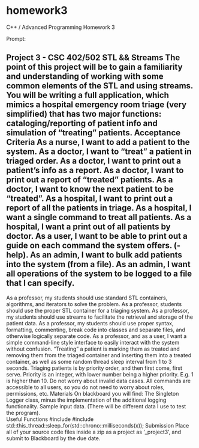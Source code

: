 # homework3
C++ / Advanced Programming Homework 3

Prompt: 

Project 3 - CSC 402/502
STL && Streams
The point of this project will be to gain a familiarity and understanding of working with some common elements of the STL and using streams. You will be writing a full application, which mimics a hospital emergency room triage (very simplified) that has two major functions: cataloging/reporting of patient info and simulation of “treating” patients.
Acceptance Criteria
As a nurse, I want to add a patient to the system.
As a doctor, I want to “treat” a patient in triaged order.
As a doctor, I want to print out a patient’s info as a report.
As a doctor, I want to print out a report of “treated” patients.
As a doctor, I want to know the next patient to be “treated”.
As a hospital, I want to print out a report of all the patients in triage.
As a hospital, I want a single command to treat all patients.
As a hospital, I want a print out of all patients by doctor.
As a user, I want to be able to print out a guide on each command the system offers. (-help).
As an admin, I want to bulk add patients into the system (from a file).
As an admin, I want all operations of the system to be logged to a file that I can specify.
----
As a professor, my students should use standard STL containers, algorithms, and iterators to solve the problem.
As a professor, students should use the proper STL container for a triaging system.
As a professor, my students should use streams to facilitate the retrieval and storage of the patient data.
As a professor, my students should use proper syntax, formatting, commenting, break code into classes and separate files, and otherwise logically separate code.
As a professor, and as a user, I want a simple command-line style interface to easily interact with the system without confusion.
“Treating” a patient is marking them as treated and removing them from the triaged container and inserting them into a treated container, as well as some random thread sleep interval from 1 to 3 seconds.
Triaging patients is by priority order, and then first come, first serve. Priority is an integer, with lower number being a higher priority. E.g. 1 is higher than 10.
Do not worry about invalid data cases. 
All commands are accessible to all users, so you do not need to worry about roles, permissions, etc.
Materials
On blackboard you will find:
The Singleton Logger class, minus the implementation of the additional logging functionality.
Sample input data. (There will be different data I use to test the program).	
Useful Functions
#include <chrono>
#include <thread>
std::this_thread::sleep_for(std::chrono::milliseconds(x));
Submission
Place all of your source code files inside a zip as a project as ‘<lastName>_project3’, and submit to Blackboard by the due date.
